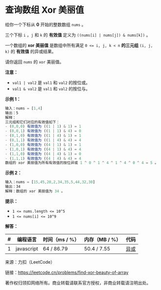 # 查询数组 Xor 美丽值

给你一个下标从 **0** 开始的整数数组 `nums` 。

三个下标 `i` ，`j` 和 `k` 的 **有效值** 定义为 `((nums[i] | nums[j]) & nums[k])` 。

一个数组的 **xor 美丽值** 是数组中所有满足 `0 <= i, j, k < n` **的三元组** `(i, j, k)` 的 **有效值** 的异或结果。

请你返回 `nums` 的 `xor` 美丽值。

**注意：**

- `val1 | val2` 是 `val1` 和 `val2` 的按位或。
- `val1 & val2` 是 `val1` 和 `val2` 的按位与。

**示例 1：**

``` javascript
输入：nums = [1,4]
输出：5
解释：
三元组和它们对应的有效值如下：
- (0,0,0) 有效值为 ((1 | 1) & 1) = 1
- (0,0,1) 有效值为 ((1 | 1) & 4) = 0
- (0,1,0) 有效值为 ((1 | 4) & 1) = 1
- (0,1,1) 有效值为 ((1 | 4) & 4) = 4
- (1,0,0) 有效值为 ((4 | 1) & 1) = 1
- (1,0,1) 有效值为 ((4 | 1) & 4) = 4
- (1,1,0) 有效值为 ((4 | 4) & 1) = 0
- (1,1,1) 有效值为 ((4 | 4) & 4) = 4 
数组的 xor 美丽值为所有有效值的按位异或 1 ^ 0 ^ 1 ^ 4 ^ 1 ^ 4 ^ 0 ^ 4 = 5 。
```

**示例 2：**

``` javascript
输入：nums = [15,45,20,2,34,35,5,44,32,30]
输出：34
解释：数组的 xor 美丽值为 34 。
```

**提示：**

- `1 <= nums.length <= 10^5`
- `1 <= nums[i] <= 10^9`

**解答：**

**#**|**编程语言**|**时间（ms / %）**|**内存（MB / %）**|**代码**
--|--|--|--|--
1|javascript|64 / 86.79|50.4 / 7.55|[异或](./javascript/ac_v1.js)

来源：力扣（LeetCode）

链接：https://leetcode.cn/problems/find-xor-beauty-of-array

著作权归领扣网络所有。商业转载请联系官方授权，非商业转载请注明出处。
